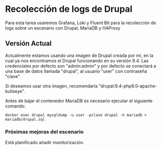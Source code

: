 # Recolección de logs de Drupal

Para esta tarea usaremos Grafana, Loki y Fluent Bit para la recolección de logs sobre un escenario con Drupal, MariaDB y HAProxy

## Versión Actual

Actualmente estamos usando una imagen de Drupal creada por mi, en la cual ya nos encontramos el Drupal funcionando en su versión 9.4. Las credenciales por defecto son "admin:admin" y por defecto se conectará a una base de datos llamada "drupal", al usuario "user" con contraseña "clave".

Si deseamos usar otra imagen, recomendaría "drupal:9.4-php8.0-apache-bullseye".

Antes de bajar el contenedor MariaDB es necesario ejecutar el siguiente comando:

~~~
docker exec drupal mysqldump -u user -pclave drupal -h mariadb > mariadb/drupal.sql
~~~


### Próximas mejoras del escenario

Está planificado añadir monitorización.

